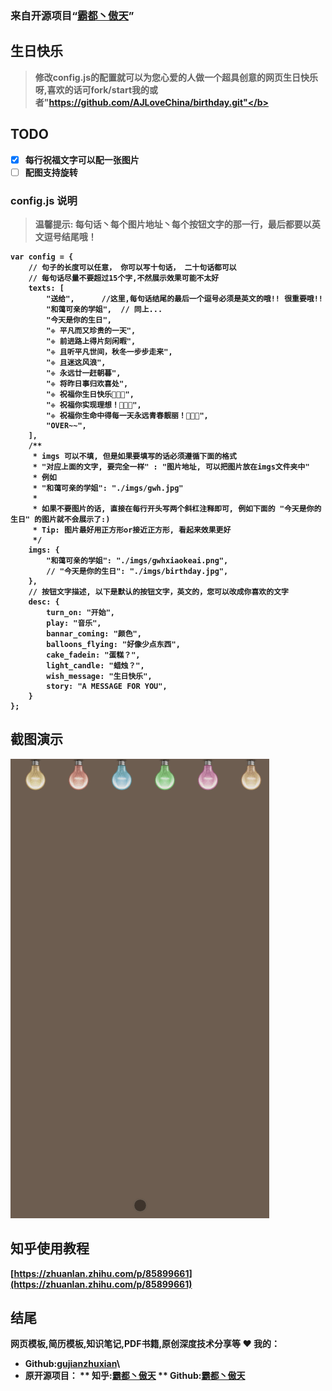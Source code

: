 ### 来自开源项目“[霸都丶傲天](https://github.com/AJLoveChina/birthday.git)”
## 生日快乐

> <b>修改config.js的配置就可以为您心爱的人做一个超具创意的网页生日快乐呀,喜欢的话可fork/start我的或者"https://github.com/AJLoveChina/birthday.git"</b>


## TODO
* [x] 每行祝福文字可以配一张图片
* [ ] 配图支持旋转

### config.js 说明
> 温馨提示: 每句话丶每个图片地址丶每个按钮文字的那一行，最后都要以**英文逗号**结尾哦！
```text
var config = {
    // 句子的长度可以任意， 你可以写十句话， 二十句话都可以
    // 每句话尽量不要超过15个字,不然展示效果可能不太好
    texts: [
        "送给",      //这里,每句话结尾的最后一个逗号必须是英文的哦!! 很重要哦!!
        "和蔼可亲的学姐",  // 同上...
        "今天是你的生日",
        "❉ 平凡而又珍贵的一天",
        "❉ 前进路上得片刻闲暇",
        "❉ 且听平凡世间，秋冬一步步走来",
		"❉ 且迷这风浪",
		"❉ 永远廿一赶朝暮",
		"❉ 将昨日事归欢喜处",
        "❉ 祝福你生日快乐🎂🎂🎂",
        "❉ 祝福你实现理想！🙂🙂🙂",
        "❉ 祝福你生命中得每一天永远青春靓丽！🙂🙂🙂",
        "OVER~~",
    ],
    /**
     * imgs 可以不填, 但是如果要填写的话必须遵循下面的格式
     * "对应上面的文字, 要完全一样" : "图片地址, 可以把图片放在imgs文件夹中"
     * 例如
     * "和蔼可亲的学姐": "./imgs/gwh.jpg"
     *
     * 如果不要图片的话, 直接在每行开头写两个斜杠注释即可, 例如下面的 "今天是你的生日" 的图片就不会展示了:)
     * Tip: 图片最好用正方形or接近正方形, 看起来效果更好
     */
    imgs: {
        "和蔼可亲的学姐": "./imgs/gwhxiaokeai.png",
        // "今天是你的生日": "./imgs/birthday.jpg",
    },
    // 按钮文字描述, 以下是默认的按钮文字，英文的，您可以改成你喜欢的文字
    desc: {
        turn_on: "开始",
        play: "音乐",
        bannar_coming: "颜色",
        balloons_flying: "好像少点东西",
        cake_fadein: "蛋糕？",
        light_candle: "蜡烛？",
        wish_message: "生日快乐",
        story: "A MESSAGE FOR YOU",
    }
};
```


## 截图演示
<img src="./assets/birthday-demo2.gif"/>

## 知乎使用教程
[https://zhuanlan.zhihu.com/p/85899661](https://zhuanlan.zhihu.com/p/85899661)

## 结尾
网页模板,简历模板,知识笔记,PDF书籍,原创深度技术分享等 :heart:
我的：
* Github:[gujianzhuxian](https://github.com/gujianzhuxian/birthday_to_gwh.git)\
* 原开源项目：
** 知乎:[霸都丶傲天](https://www.zhihu.com/people/AJLoveChina)
** Github:[霸都丶傲天](https://github.com/ajlovechina)
